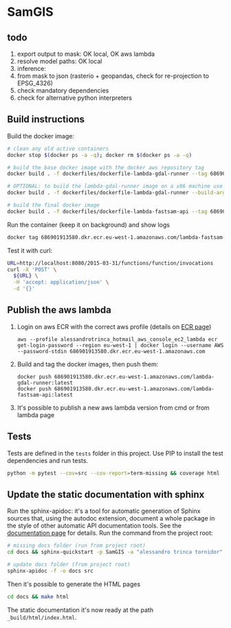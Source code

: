 # SamGIS

## todo

1. export output to mask: OK local, OK aws lambda
2. resolve model paths: OK local
3. inference: 
4. from mask to json (rasterio + geopandas, check for re-projection to EPSG_4326)
5. check mandatory dependencies
6. check for alternative python interpreters

## Build instructions

Build the docker image:

```bash
# clean any old active containers
docker stop $(docker ps -a -q); docker rm $(docker ps -a -q)

# build the base docker image with the docker aws repository tag
docker build . -f dockerfiles/dockerfile-lambda-gdal-runner --tag 686901913580.dkr.ecr.eu-west-1.amazonaws.com/lambda-gdal-runner

# OPTIONAL: to build the lambda-gdal-runner image on a x86 machine use the build arg `RIE="https://github.com/aws/aws-lambda-runtime-interface-emulator/releases/latest/download/aws-lambda-rie"`:
docker build . -f dockerfiles/dockerfile-lambda-gdal-runner --build-arg RIE="https://github.com/aws/aws-lambda-runtime-interface-emulator/releases/latest/download/aws-lambda-rie" --tag 686901913580.dkr.ecr.eu-west-1.amazonaws.com/lambda-gdal-runner --progress=plain

# build the final docker image
docker build . -f dockerfiles/dockerfile-lambda-fastsam-api --tag 686901913580.dkr.ecr.eu-west-1.amazonaws.com/lambda-fastsam-api
```

Run the container (keep it on background) and show logs

```bash
docker tag 686901913580.dkr.ecr.eu-west-1.amazonaws.com/lambda-fastsam-api:latest lambda-fastsam-api;docker run  -d --name lambda-fastsam-api -p 8080:8080 lambda-fastsam-api; docker logs -f lambda-fastsam-api
```

Test it with curl:

```bash
URL=http://localhost:8080/2015-03-31/functions/function/invocations
curl -X 'POST' \
  ${URL} \
  -H 'accept: application/json' \
  -d '{}'
```

## Publish the aws lambda
1. Login on aws ECR with the correct aws profile (details on [ECR page](https://eu-west-1.console.aws.amazon.com/ecr/repositories/private/686901913580/surferdtm-prediction-api?region=eu-west-1))
    ```
    aws --profile alessandrotrinca_hotmail_aws_console_ec2_lambda ecr get-login-password --region eu-west-1 | docker login --username AWS --password-stdin 686901913580.dkr.ecr.eu-west-1.amazonaws.com
    ```
2. Build and tag the docker images, then push them:
    ```
    docker push 686901913580.dkr.ecr.eu-west-1.amazonaws.com/lambda-gdal-runner:latest
    docker push 686901913580.dkr.ecr.eu-west-1.amazonaws.com/lambda-fastsam-api:latest
    ```
3. It's possible to publish a new aws lambda version from cmd or from lambda page


## Tests

Tests are defined in the `tests` folder in this project. Use PIP to install the test dependencies and run tests.

```bash
python -m pytest --cov=src --cov-report=term-missing && coverage html
```

## Update the static documentation with sphinx

Run the sphinx-apidoc: it's a tool for automatic generation of Sphinx sources that, using the autodoc
extension, document a whole package in the style of other automatic API documentation tools. See the 
[documentation page](https://www.sphinx-doc.org/en/master/man/sphinx-apidoc.html) for details.
Run the command from the project root:

```bash
# missing docs folder (run from project root)
cd docs && sphinx-quickstart -p SamGIS -a "alessandro trinca tornidor" -r 1.0.0 -l python --master index

# update docs folder (from project root)
sphinx-apidoc -f -o docs src
```

Then it's possible to generate the HTML pages 
```bash
cd docs && make html
```

The static documentation it's now ready at the path `_build/html/index.html`.
